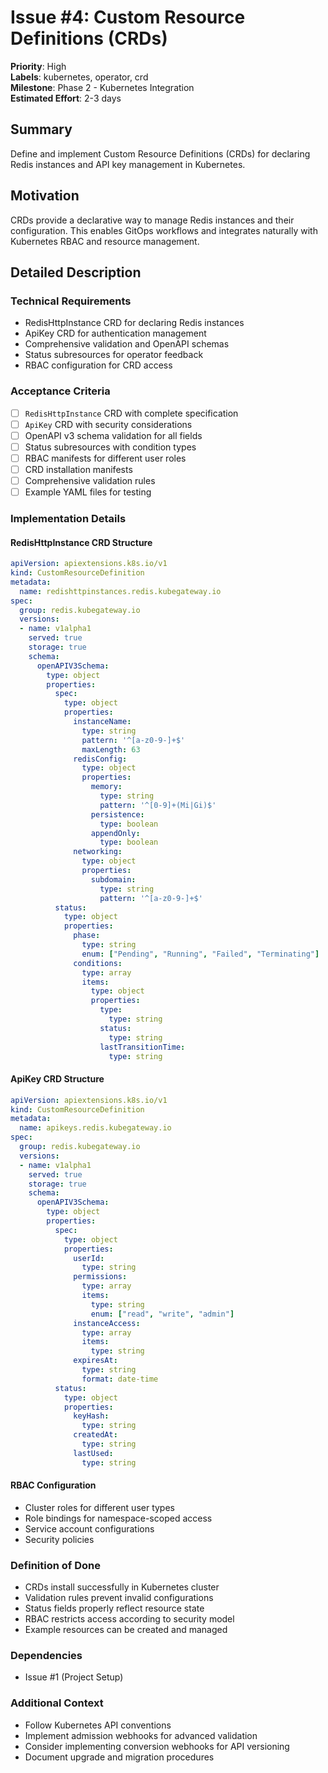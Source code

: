 # Issue #4: Custom Resource Definitions (CRDs)

**Priority**: High  
**Labels**: kubernetes, operator, crd  
**Milestone**: Phase 2 - Kubernetes Integration  
**Estimated Effort**: 2-3 days

## Summary
Define and implement Custom Resource Definitions (CRDs) for declaring Redis instances and API key management in Kubernetes.

## Motivation
CRDs provide a declarative way to manage Redis instances and their configuration. This enables GitOps workflows and integrates naturally with Kubernetes RBAC and resource management.

## Detailed Description

### Technical Requirements
- RedisHttpInstance CRD for declaring Redis instances
- ApiKey CRD for authentication management
- Comprehensive validation and OpenAPI schemas
- Status subresources for operator feedback
- RBAC configuration for CRD access

### Acceptance Criteria
- [ ] `RedisHttpInstance` CRD with complete specification
- [ ] `ApiKey` CRD with security considerations
- [ ] OpenAPI v3 schema validation for all fields
- [ ] Status subresources with condition types
- [ ] RBAC manifests for different user roles
- [ ] CRD installation manifests
- [ ] Comprehensive validation rules
- [ ] Example YAML files for testing

### Implementation Details

#### RedisHttpInstance CRD Structure
```yaml
apiVersion: apiextensions.k8s.io/v1
kind: CustomResourceDefinition
metadata:
  name: redishttpinstances.redis.kubegateway.io
spec:
  group: redis.kubegateway.io
  versions:
  - name: v1alpha1
    served: true
    storage: true
    schema:
      openAPIV3Schema:
        type: object
        properties:
          spec:
            type: object
            properties:
              instanceName:
                type: string
                pattern: '^[a-z0-9-]+$'
                maxLength: 63
              redisConfig:
                type: object
                properties:
                  memory:
                    type: string
                    pattern: '^[0-9]+(Mi|Gi)$'
                  persistence:
                    type: boolean
                  appendOnly:
                    type: boolean
              networking:
                type: object
                properties:
                  subdomain:
                    type: string
                    pattern: '^[a-z0-9-]+$'
          status:
            type: object
            properties:
              phase:
                type: string
                enum: ["Pending", "Running", "Failed", "Terminating"]
              conditions:
                type: array
                items:
                  type: object
                  properties:
                    type:
                      type: string
                    status:
                      type: string
                    lastTransitionTime:
                      type: string
```

#### ApiKey CRD Structure
```yaml
apiVersion: apiextensions.k8s.io/v1
kind: CustomResourceDefinition
metadata:
  name: apikeys.redis.kubegateway.io
spec:
  group: redis.kubegateway.io
  versions:
  - name: v1alpha1
    served: true
    storage: true
    schema:
      openAPIV3Schema:
        type: object
        properties:
          spec:
            type: object
            properties:
              userId:
                type: string
              permissions:
                type: array
                items:
                  type: string
                  enum: ["read", "write", "admin"]
              instanceAccess:
                type: array
                items:
                  type: string
              expiresAt:
                type: string
                format: date-time
          status:
            type: object
            properties:
              keyHash:
                type: string
              createdAt:
                type: string
              lastUsed:
                type: string
```

#### RBAC Configuration
- Cluster roles for different user types
- Role bindings for namespace-scoped access
- Service account configurations
- Security policies

### Definition of Done
- CRDs install successfully in Kubernetes cluster
- Validation rules prevent invalid configurations
- Status fields properly reflect resource state
- RBAC restricts access according to security model
- Example resources can be created and managed

### Dependencies
- Issue #1 (Project Setup)

### Additional Context
- Follow Kubernetes API conventions
- Implement admission webhooks for advanced validation
- Consider implementing conversion webhooks for API versioning
- Document upgrade and migration procedures